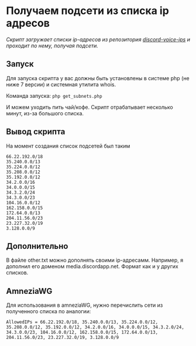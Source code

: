 # Получаем подсети из списка ip адресов

_Скрипт загружает списки ip-адресов из репозитория [discord-voice-ips](https://github.com/GhostRooter0953/discord-voice-ips) и проходит по нему, получая подсети._

## Запуск
Для запуска скрипта у вас должны быть установлены в системе php (не ниже 7 версии) и системная утилита whois.

Команда запуска:
```php get_subnets.php```

И можем уходить пить чай/кофе. Скрипт отрабатывает несколько минут, из-за большого списка.

## Вывод скрипта
На момент создания список подсетей был таким
```
66.22.192.0/18
35.240.0.0/13
35.224.0.0/12
35.208.0.0/12
35.192.0.0/12
34.2.0.0/16
34.0.0.0/15
34.3.2.0/24
34.3.0.0/23
104.16.0.0/12
162.158.0.0/15
172.64.0.0/13
204.11.56.0/23
23.227.32.0/19
3.128.0.0/9
```

## Дополнительно
В файле other.txt можно дополнять своими ip-адресамм. Например, я дополнил его доменом media.discordapp.net. Формат как и у других списков.

## AmneziaWG
Для использования в amneziaWG, нужно перечислить сети из полученного списка по аналогии:
```
AllowedIPs = 66.22.192.0/18, 35.240.0.0/13, 35.224.0.0/12, 35.208.0.0/12, 35.192.0.0/12, 34.2.0.0/16, 34.0.0.0/15, 34.3.2.0/24, 34.3.0.0/23, 104.16.0.0/12, 162.158.0.0/15, 172.64.0.0/13, 204.11.56.0/23, 23.227.32.0/19, 3.128.0.0/9

```

